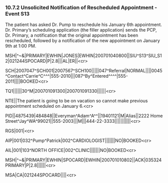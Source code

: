 ### 10.7.2 Unsolicited Notification of Rescheduled Appointment - Event S13

The patient has asked Dr. Pump to reschedule his January 6th appointment. Dr. Primary’s scheduling application (the filler application) sends the PCP, Dr. Primary, a notification that the original appointment has been rescheduled, followed by a notification of the new appointment on January 9th at 1:00 PM.

MSH|^~\&|PRIMARY|EWHIN|JONES|EWHIN|200701040800||SIU^S13^SIU_S12|021244SPOCARD|P|2.8|||AL|ER||&lt;cr>

SCH|2007047^SCH001|2007567^SCH100|||||047^Referral|NORMAL||||0045^Contact^Carrie^C^^^|555-2010|||087^By^Entered^^^^|555-2011||||BOOKED&lt;cr>

TQ1||||||30^M|200701091300|200701091330||||||&lt;cr>

NTE||The patient is going to be on vacation so cannot make previous appointment scheduled on January 6.&lt;cr>

PID||4875439|484848||Everyman^Adam^A^^||19401121|M|Alias||2222 Home Street^Jay^WA^99021||555-2003|||M|||444-22-3333|||||||||||&lt;cr>

RGS|001|&lt;cr>

AIP|001|032^Pump^Patrick|002^CARDIOLOGIST|||||||NO|BOOKED&lt;cr>

AIL|001|103^NORTH OFFICE|002^CLINIC|||||||NO|BOOKED&lt;cr>

MSH|^~\&|PRIMARY|EWHIN|SPOCARD|EWHIN|200701010802||ACK|035324PRIMARY|P|2.8||||||&lt;cr>

MSA|CA|021244SPOCARD||||&lt;cr>
